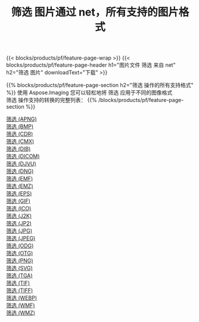 ﻿---
title: 筛选 图片通过 net，所有支持的图片格式 
weight: 3920
url: /zh-hans/net/filter 
lang: zh-hans
langdirlevel: 2
locales: zh-hans,ja,it,ru,de,es,fr,nl,id,lt,pl,pt,vi,tr,ko,zh-hant,ar,hi,th,sv,cs,uk,he
description: 使用 Aspose.Imaging 你可以轻松地通过 net 获取 筛选 图像
---

{{< blocks/products/pf/feature-page-wrap >}}
{{< blocks/products/pf/feature-page-header h1="图片文件 筛选 来自 net" h2="筛选 图片" downloadText="下载" >}}


{{% blocks/products/pf/feature-page-section  h2="筛选 操作的所有支持格式" %}}
使用 Aspose.Imaging 您可以轻松地将 筛选 应用于不同的图像格式
<br/>
筛选 操作支持的转换的完整列表：
{{% /blocks/products/pf/feature-page-section %}}
<div class="container-fluid productfamilypage bg-gray">
    <div class="convertypes bg-gray agp-content section">
        <div class="container">
		<div class="row other-converters">
		    <div class='col-md-2 other-converter remove-lp remove-rp'><a href="/imaging/zh-hans/net/filter/apng" >筛选 (APNG)</a></div><div class='col-md-2 other-converter remove-lp remove-rp'><a href="/imaging/zh-hans/net/filter/bmp" >筛选 (BMP)</a></div><div class='col-md-2 other-converter remove-lp remove-rp'><a href="/imaging/zh-hans/net/filter/cdr" >筛选 (CDR)</a></div><div class='col-md-2 other-converter remove-lp remove-rp'><a href="/imaging/zh-hans/net/filter/cmx" >筛选 (CMX)</a></div><div class='col-md-2 other-converter remove-lp remove-rp'><a href="/imaging/zh-hans/net/filter/dib" >筛选 (DIB)</a></div><div class='col-md-2 other-converter remove-lp remove-rp'><a href="/imaging/zh-hans/net/filter/dicom" >筛选 (DICOM)</a></div><div class='col-md-2 other-converter remove-lp remove-rp'><a href="/imaging/zh-hans/net/filter/djvu" >筛选 (DJVU)</a></div><div class='col-md-2 other-converter remove-lp remove-rp'><a href="/imaging/zh-hans/net/filter/dng" >筛选 (DNG)</a></div><div class='col-md-2 other-converter remove-lp remove-rp'><a href="/imaging/zh-hans/net/filter/emf" >筛选 (EMF)</a></div><div class='col-md-2 other-converter remove-lp remove-rp'><a href="/imaging/zh-hans/net/filter/emz" >筛选 (EMZ)</a></div><div class='col-md-2 other-converter remove-lp remove-rp'><a href="/imaging/zh-hans/net/filter/eps" >筛选 (EPS)</a></div><div class='col-md-2 other-converter remove-lp remove-rp'><a href="/imaging/zh-hans/net/filter/gif" >筛选 (GIF)</a></div><div class='col-md-2 other-converter remove-lp remove-rp'><a href="/imaging/zh-hans/net/filter/ico" >筛选 (ICO)</a></div><div class='col-md-2 other-converter remove-lp remove-rp'><a href="/imaging/zh-hans/net/filter/j2k" >筛选 (J2K)</a></div><div class='col-md-2 other-converter remove-lp remove-rp'><a href="/imaging/zh-hans/net/filter/jp2" >筛选 (JP2)</a></div><div class='col-md-2 other-converter remove-lp remove-rp'><a href="/imaging/zh-hans/net/filter/jpg" >筛选 (JPG)</a></div><div class='col-md-2 other-converter remove-lp remove-rp'><a href="/imaging/zh-hans/net/filter/jpeg" >筛选 (JPEG)</a></div><div class='col-md-2 other-converter remove-lp remove-rp'><a href="/imaging/zh-hans/net/filter/odg" >筛选 (ODG)</a></div><div class='col-md-2 other-converter remove-lp remove-rp'><a href="/imaging/zh-hans/net/filter/otg" >筛选 (OTG)</a></div><div class='col-md-2 other-converter remove-lp remove-rp'><a href="/imaging/zh-hans/net/filter/png" >筛选 (PNG)</a></div><div class='col-md-2 other-converter remove-lp remove-rp'><a href="/imaging/zh-hans/net/filter/svg" >筛选 (SVG)</a></div><div class='col-md-2 other-converter remove-lp remove-rp'><a href="/imaging/zh-hans/net/filter/tga" >筛选 (TGA)</a></div><div class='col-md-2 other-converter remove-lp remove-rp'><a href="/imaging/zh-hans/net/filter/tif" >筛选 (TIF)</a></div><div class='col-md-2 other-converter remove-lp remove-rp'><a href="/imaging/zh-hans/net/filter/tiff" >筛选 (TIFF)</a></div><div class='col-md-2 other-converter remove-lp remove-rp'><a href="/imaging/zh-hans/net/filter/webp" >筛选 (WEBP)</a></div><div class='col-md-2 other-converter remove-lp remove-rp'><a href="/imaging/zh-hans/net/filter/wmf" >筛选 (WMF)</a></div><div class='col-md-2 other-converter remove-lp remove-rp'><a href="/imaging/zh-hans/net/filter/wmz" >筛选 (WMZ)</a></div>
                </div>
        </div>
    </div>
</div>
<br/>
